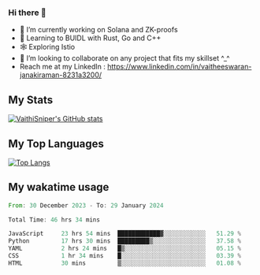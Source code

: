 ### Hi there 👋

- 🔭 I’m currently working on Solana and ZK-proofs
- 📖 Learning to BUIDL with Rust, Go and C++
- 🕸️ Exploring Istio
- 👯 I’m looking to collaborate on any project that fits my skillset ^_^
- Reach me at my LinkedIn : https://www.linkedin.com/in/vaitheeswaran-janakiraman-8231a3200/

## My Stats
[![VaithiSniper's GitHub stats](https://github-readme-stats.vercel.app/api?username=VaithiSniper&hide=stars&theme=radical)](https://github.com/anuraghazra/github-readme-stats)

## My Top Languages

[![Top Langs](https://github-readme-stats.vercel.app/api/top-langs/?username=VaithiSniper&layout=compact)](https://github.com/anuraghazra/github-readme-stats)

## My wakatime usage

<!--START_SECTION:waka-->

```rust
From: 30 December 2023 - To: 29 January 2024

Total Time: 46 hrs 34 mins

JavaScript     23 hrs 54 mins  ████████████▓░░░░░░░░░░░░   51.29 %
Python         17 hrs 30 mins  █████████▒░░░░░░░░░░░░░░░   37.58 %
YAML           2 hrs 24 mins   █▒░░░░░░░░░░░░░░░░░░░░░░░   05.15 %
CSS            1 hr 34 mins    █░░░░░░░░░░░░░░░░░░░░░░░░   03.39 %
HTML           30 mins         ▒░░░░░░░░░░░░░░░░░░░░░░░░   01.08 %
```

<!--END_SECTION:waka-->
